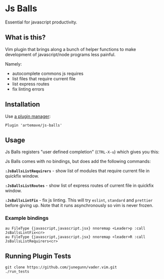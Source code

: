 # Js Balls

Essential for javascript productivity.

## What is this?

Vim plugin that brings along a bunch of helper functions to make development of javascript/node programs less painful.

Namely:

- autocomplete commons js requires
- list files that require current file
- list express routes
- fix linting errors

## Installation

Use [a plugin manager](https://github.com/VundleVim/Vundle.vim):

```vim script
Plugin 'artemave/js-balls'
```

## Usage

Js Balls registers "user defined completion" (`CTRL-X-u`) which gives you this:

Js Balls comes with no bindings, but does add the following commands:

**`:JsBallsListRequirers`** - show list of modules that require current file in quickfix window.

**`:JsBallsListRoutes`** - show list of express routes of current file in quickfix window.

**`:JsBallsLintFix`** - fix js linting. This will try `eslint`, `standard` and `prettier` before giving up. Note that it runs asynchronously so vim is never frozen.

### Example bindings

```vim script
au FileType {javascript,javascript.jsx} nnoremap <Leader>p :call JsBallsLintFix<cr>
au FileType {javascript,javascript.jsx} nnoremap <leader>R :call JsBallsListRequirers<cr>
```

## Running Plugin Tests

```
git clone https://github.com/junegunn/vader.vim.git
./run_tests
```
